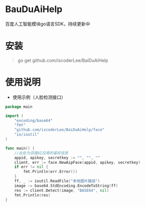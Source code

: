# BauDuAiHelp

百度人工智能模块go语言SDK，持续更新中

# 安装

> go get github.com/iscoderLee/BaiDuAiHelp

# 使用说明

- 使用示例（人脸检测接口）

```go
package main

import (
	"encoding/base64"
	"fmt"
	"github.com/iscoderLee/BaiDuAiHelp/face"
	"io/ioutil"
)

func main() {
	//此处为百度AI应用的鉴权信息
	appid, apikey, secretkey := "", "", ""
	client, err := face.NewAipFace(appid, apikey, secretkey)
	if err != nil {
		fmt.Println(err.Error())
	}
	ff, _ := ioutil.ReadFile("本地图片路径")
	image := base64.StdEncoding.EncodeToString(ff)
	res := client.Detect(image, "BASE64", nil)
	fmt.Println(res)
}
```

